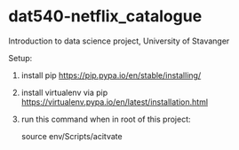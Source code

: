 # dat540-netflix_catalogue
Introduction to data science project, University of Stavanger

Setup:
1. install pip https://pip.pypa.io/en/stable/installing/  

2. install virtualenv via pip https://virtualenv.pypa.io/en/latest/installation.html  

3. run this command when in root of this project:  

    source env/Scripts/acitvate
  
